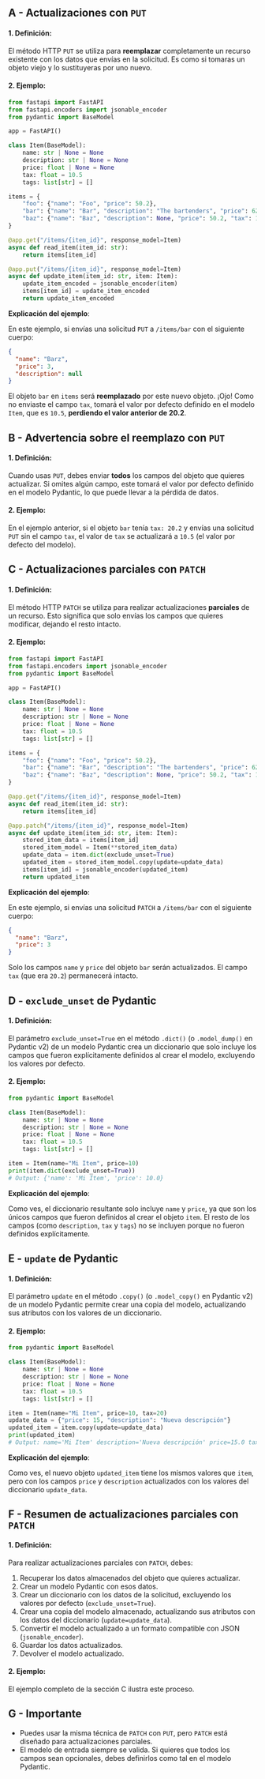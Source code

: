 ## A - Actualizaciones con `PUT`

#### 1. **Definición:**

El método HTTP `PUT` se utiliza para **reemplazar** completamente un recurso existente con los datos que envías en la solicitud. Es como si tomaras un objeto viejo y lo sustituyeras por uno nuevo.

#### 2. **Ejemplo:**

```python
from fastapi import FastAPI
from fastapi.encoders import jsonable_encoder
from pydantic import BaseModel

app = FastAPI()

class Item(BaseModel):
    name: str | None = None
    description: str | None = None
    price: float | None = None
    tax: float = 10.5
    tags: list[str] = []

items = {
    "foo": {"name": "Foo", "price": 50.2},
    "bar": {"name": "Bar", "description": "The bartenders", "price": 62, "tax": 20.2},
    "baz": {"name": "Baz", "description": None, "price": 50.2, "tax": 10.5, "tags": []},
}

@app.get("/items/{item_id}", response_model=Item)
async def read_item(item_id: str):
    return items[item_id]

@app.put("/items/{item_id}", response_model=Item)
async def update_item(item_id: str, item: Item):
    update_item_encoded = jsonable_encoder(item)
    items[item_id] = update_item_encoded
    return update_item_encoded
```

**Explicación del ejemplo**:

En este ejemplo, si envías una solicitud `PUT` a `/items/bar` con el siguiente cuerpo:

```json
{
  "name": "Barz",
  "price": 3,
  "description": null
}
```

El objeto `bar` en `items` será **reemplazado** por este nuevo objeto. ¡Ojo! Como no enviaste el campo `tax`, tomará el valor por defecto definido en el modelo `Item`, que es `10.5`, **perdiendo el valor anterior de 20.2**.

## B - Advertencia sobre el reemplazo con `PUT`

#### 1. **Definición:**

Cuando usas `PUT`, debes enviar **todos** los campos del objeto que quieres actualizar. Si omites algún campo, este tomará el valor por defecto definido en el modelo Pydantic, lo que puede llevar a la pérdida de datos.

#### 2. **Ejemplo:**

En el ejemplo anterior, si el objeto `bar` tenía `tax: 20.2` y envías una solicitud `PUT` sin el campo `tax`, el valor de `tax` se actualizará a `10.5` (el valor por defecto del modelo).

## C - Actualizaciones parciales con `PATCH`

#### 1. **Definición:**

El método HTTP `PATCH` se utiliza para realizar actualizaciones **parciales** de un recurso. Esto significa que solo envías los campos que quieres modificar, dejando el resto intacto.

#### 2. **Ejemplo:**

```python
from fastapi import FastAPI
from fastapi.encoders import jsonable_encoder
from pydantic import BaseModel

app = FastAPI()

class Item(BaseModel):
    name: str | None = None
    description: str | None = None
    price: float | None = None
    tax: float = 10.5
    tags: list[str] = []

items = {
    "foo": {"name": "Foo", "price": 50.2},
    "bar": {"name": "Bar", "description": "The bartenders", "price": 62, "tax": 20.2},
    "baz": {"name": "Baz", "description": None, "price": 50.2, "tax": 10.5, "tags": []},
}

@app.get("/items/{item_id}", response_model=Item)
async def read_item(item_id: str):
    return items[item_id]

@app.patch("/items/{item_id}", response_model=Item)
async def update_item(item_id: str, item: Item):
    stored_item_data = items[item_id]
    stored_item_model = Item(**stored_item_data)
    update_data = item.dict(exclude_unset=True)
    updated_item = stored_item_model.copy(update=update_data)
    items[item_id] = jsonable_encoder(updated_item)
    return updated_item
```

**Explicación del ejemplo**:

En este ejemplo, si envías una solicitud `PATCH` a `/items/bar` con el siguiente cuerpo:

```json
{
  "name": "Barz",
  "price": 3
}
```

Solo los campos `name` y `price` del objeto `bar` serán actualizados. El campo `tax` (que era `20.2`) permanecerá intacto.

## D - `exclude_unset` de Pydantic

#### 1. **Definición:**

El parámetro `exclude_unset=True` en el método `.dict()` (o `.model_dump()` en Pydantic v2) de un modelo Pydantic crea un diccionario que solo incluye los campos que fueron explícitamente definidos al crear el modelo, excluyendo los valores por defecto.

#### 2. **Ejemplo:**

```python
from pydantic import BaseModel

class Item(BaseModel):
    name: str | None = None
    description: str | None = None
    price: float | None = None
    tax: float = 10.5
    tags: list[str] = []

item = Item(name="Mi Item", price=10)
print(item.dict(exclude_unset=True))
# Output: {'name': 'Mi Item', 'price': 10.0}
```

**Explicación del ejemplo**:

Como ves, el diccionario resultante solo incluye `name` y `price`, ya que son los únicos campos que fueron definidos al crear el objeto `item`. El resto de los campos (como `description`, `tax` y `tags`) no se incluyen porque no fueron definidos explícitamente.

## E - `update` de Pydantic

#### 1. **Definición:**

El parámetro `update` en el método `.copy()` (o `.model_copy()` en Pydantic v2) de un modelo Pydantic permite crear una copia del modelo, actualizando sus atributos con los valores de un diccionario.

#### 2. **Ejemplo:**

```python
from pydantic import BaseModel

class Item(BaseModel):
    name: str | None = None
    description: str | None = None
    price: float | None = None
    tax: float = 10.5
    tags: list[str] = []

item = Item(name="Mi Item", price=10, tax=20)
update_data = {"price": 15, "description": "Nueva descripción"}
updated_item = item.copy(update=update_data)
print(updated_item)
# Output: name='Mi Item' description='Nueva descripción' price=15.0 tax=20.0 tags=[]
```

**Explicación del ejemplo**:

Como ves, el nuevo objeto `updated_item` tiene los mismos valores que `item`, pero con los campos `price` y `description` actualizados con los valores del diccionario `update_data`.

## F - Resumen de actualizaciones parciales con `PATCH`

#### 1. **Definición:**

Para realizar actualizaciones parciales con `PATCH`, debes:

1.  Recuperar los datos almacenados del objeto que quieres actualizar.
2.  Crear un modelo Pydantic con esos datos.
3.  Crear un diccionario con los datos de la solicitud, excluyendo los valores por defecto (`exclude_unset=True`).
4.  Crear una copia del modelo almacenado, actualizando sus atributos con los datos del diccionario (`update=update_data`).
5.  Convertir el modelo actualizado a un formato compatible con JSON (`jsonable_encoder`).
6.  Guardar los datos actualizados.
7.  Devolver el modelo actualizado.

#### 2. **Ejemplo:**

El ejemplo completo de la sección C ilustra este proceso.

## G - Importante

- Puedes usar la misma técnica de `PATCH` con `PUT`, pero `PATCH` está diseñado para actualizaciones parciales.
- El modelo de entrada siempre se valida. Si quieres que todos los campos sean opcionales, debes definirlos como tal en el modelo Pydantic.
